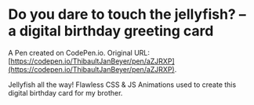 # Do you dare to touch the jellyfish? – a digital birthday greeting card

A Pen created on CodePen.io. Original URL: [https://codepen.io/ThibaultJanBeyer/pen/aZJRXP](https://codepen.io/ThibaultJanBeyer/pen/aZJRXP).

Jellyfish all the way! Flawless CSS & JS Animations used to create this digital birthday card for my brother.
